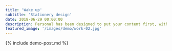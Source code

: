```yaml
---
title: 'Wake up'
subtitle: 'Stationery design'
date: 2018-06-29 00:00:00
description: Personal has been designed to put your content first, with a stylish and minimal interface to make navigation easy.
featured_image: '/images/demo/work-02.jpg'
---
```


{% include demo-post.md %}